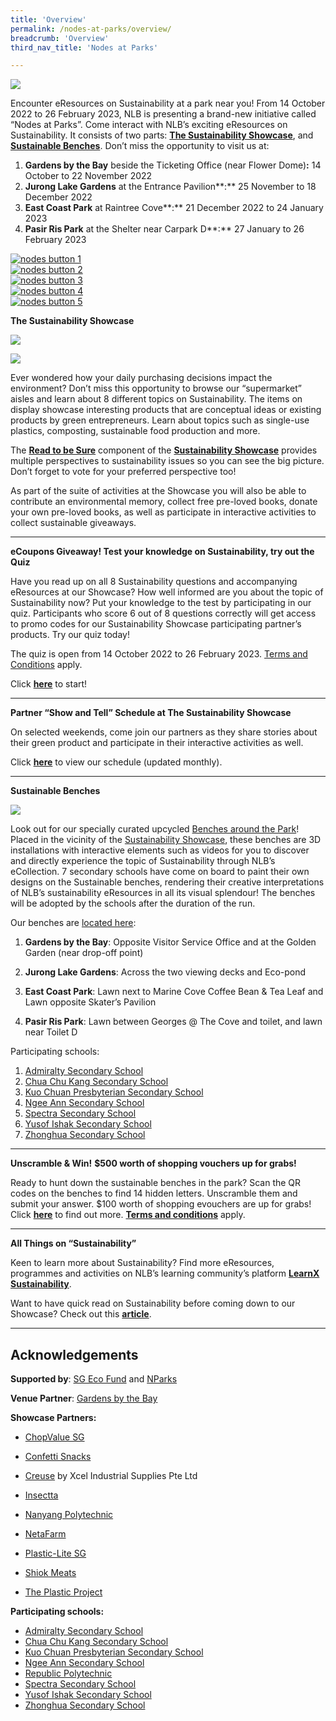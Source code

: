 ```yaml
---
title: 'Overview'
permalink: /nodes-at-parks/overview/
breadcrumb: 'Overview'
third_nav_title: 'Nodes at Parks'

---
```



![](../images/nodes-at-parks-01-min.png)

Encounter eResources on Sustainability at a park near you! From 14 October 2022 to 26 February 2023, NLB is presenting a brand-new initiative called “Nodes at Parks”. Come interact with NLB’s exciting eResources on Sustainability. It consists of two parts: **[The Sustainability Showcase](https://go.gov.sg/rtbs-nodes-showcase)**, and **[Sustainable Benches](https://go.gov.sg/rtbs-nodes-bench)**. Don’t miss the opportunity to visit us at:

1. **Gardens by the Bay** beside the Ticketing Office (near Flower Dome)**:** 14 October to 22 November 2022
2. **Jurong Lake Gardens** at the Entrance Pavilion**:** 25 November to 18 December 2022
3. **East Coast Park** at Raintree Cove**:** 21 December 2022 to 24 January 2023
4. **Pasir Ris Park** at the Shelter near Carpark D**:** 27 January to 26 February 2023



<div>
<div class="row is-multiline">
    <div class="col is-half-desktop is-half-ta
blet">
<a href="#1"><img src="../images/rtbs-nodes-button1.jpg" alt="nodes button 1"></a>
</div>
    <div class="col is-half-desktop is-half-tablet">
<a href="#2"><img src="../images/rtbs-nodes-button2.jpg" alt="nodes button 2"></a>
</div>
    <div class="col is-half-desktop is-half-tablet">
<a href="#3"><img src="../images/rtbs-nodes-button3.jpg" alt="nodes button 3"></a>
</div>
    <div class="col is-half-desktop is-half-tablet">
<a href="#4"><img src="../images/rtbs-nodes-button4.jpg" alt="nodes button 4"></a></div>
</div>	
    <div class="col is-half-desktop is-half-tablet">
<a href="#5"><img src="../images/rtbs-nodes-button5.jpg" alt="nodes button 5"></a></div>
</div>    
<div class="col is-one-third-desktop is-one-third-tablet"</div> 





<a name="1"></a>

**The Sustainability Showcase**


![](../images/nodes-at-parks-02-min.jpg)

![](../images/nodes-at-parks-03-min.png)

Ever wondered how your daily purchasing decisions impact the environment? Don’t miss this opportunity to browse our “supermarket” aisles and learn about 8 different topics on Sustainability. The items on display showcase interesting products that are conceptual ideas or existing products by green entrepreneurs. Learn about topics such as single-use plastics, composting, sustainable food production and more. 

The **[Read to be Sure](/read-to-be-sure/intro/)** component of the **[Sustainability Showcase](https://go.gov.sg/rtbs-nodes-showcase)** provides multiple perspectives to sustainability issues so you can see the big picture. Don’t forget to vote for your preferred perspective too! 

As part of the suite of activities at the Showcase you will also be able to contribute an environmental memory, collect free pre-loved books, donate your own pre-loved books, as well as participate in interactive activities to collect sustainable giveaways. 



<hr>



<a name="2"></a>

**eCoupons Giveaway! Test your knowledge on Sustainability, try out the Quiz**

Have you read up on all 8 Sustainability questions and accompanying eResources at our Showcase? How well informed are you about the topic of Sustainability now? Put your knowledge to the test by participating in our quiz. Participants who score 6 out of 8 questions correctly will get access to promo codes for our Sustainability Showcase participating partner’s products. Try our quiz today! 

The quiz is open from 14 October 2022 to 26 February 2023. [Terms and Conditions](https://go.gov.sg/sustainabilityshowcasequiz-tcs) apply.

Click **[here](https://go.gov.sg/sustainabilityshowcasequiz4)** to start! 



<hr>


<a name="3"></a>

**Partner “Show and Tell” Schedule at The Sustainability Showcase**

On selected weekends, come join our partners as they share stories about their green product and participate in their interactive activities as well. 

Click **[here](https://go.gov.sg/showandtell-monthlyschedule)** to view our schedule (updated monthly).



<hr>

<a name="4"></a>

**Sustainable Benches**

![](../images/nodes-at-parks-05-min.png)



Look out for our specially curated upcycled [Benches around the Park](https://go.gov.sg/rtbs-nodes-bench)! Placed in the vicinity of the [Sustainability Showcase](https://go.gov.sg/rtbs-nodes-showcase), these benches are 3D installations with interactive elements such as videos for you to discover and directly experience the topic of Sustainability through NLB’s eCollection. 7 secondary schools have come on board to paint their own designs on the Sustainable benches, rendering their creative interpretations of NLB’s sustainability eResources in all its visual splendour! The benches will be adopted by the schools after the duration of the run.

 

 

Our benches are [located here](https://go.gov.sg/rtbs-nodes-bench):

1. **Gardens by the Bay**: Opposite Visitor Service Office and at the Golden Garden (near drop-off point)

2. **Jurong Lake Gardens**: Across the two viewing decks and Eco-pond

3. **East Coast Park**: Lawn next to Marine Cove Coffee Bean & Tea Leaf and Lawn opposite Skater’s Pavilion

4. **Pasir Ris Park**: Lawn between Georges @ The Cove and toilet, and lawn near Toilet D

 

Participating schools:

1. [Admiralty Secondary School](https://admiraltysec.moe.edu.sg/)
2. [Chua Chu Kang Secondary School](https://chuachukangsec.moe.edu.sg/)
3. [Kuo Chuan Presbyterian Secondary School](https://kuochuanpresbyteriansec.moe.edu.sg/)
4. [Ngee Ann Secondary School](https://ngeeannsec.moe.edu.sg/)
5. [Spectra Secondary School](https://www.spectra.edu.sg/)
6. [Yusof Ishak Secondary School](https://yusofishaksec.moe.edu.sg/)
7. [Zhonghua Secondary School](https://www.zhonghuasec.moe.edu.sg/)



<HR>

<a name="5"></a> 

**Unscramble & Win!** **$500 worth of shopping vouchers up for grabs!**

Ready to hunt down the sustainable benches in the park? Scan the QR codes on the benches to find 14 hidden letters. Unscramble them and submit your answer. $100 worth of shopping evouchers are up for grabs! Click **[here](https://go.gov.sg/seekandunscramble4)** to find out more. **[Terms and conditions](https://go.gov.sg/susbenchtc)** apply.

 

<hr>

<a name="6"></a>

**All Things on “Sustainability”**

Keen to learn more about Sustainability? Find more eResources, programmes and activities on NLB’s learning community’s platform **[LearnX Sustainability](https://learning.nlb.gov.sg/sustainability/overview)**. 

Want to have quick read on Sustainability before coming down to our Showcase? Check out this **[article](https://go.gov.sg/nodesatparks-ereads-climatechange)**. 



<hr>

## **Acknowledgements** 

**Supported by**: [SG Eco Fund](https://www.mse.gov.sg/sgecofund/) and [NParks](https://www.nparks.gov.sg/)

**Venue Partner**: [Gardens by the Bay](https://www.gardensbythebay.com.sg/)

**Showcase Partners:**

- [ChopValue SG](https://chopvalue.com.sg/)

- [Confetti Snacks](https://www.confettisnacks.com/)

- [Creuse](http://creuse.sg/) by Xcel Industrial Supplies Pte Ltd

- [Insectta](https://www.insectta.com/)

- [Nanyang Polytechnic](https://www.nyp.edu.sg/)

- [NetaFarm](https://www.fairprice.com.sg/brand/netafarm)

- [Plastic-Lite SG](https://plasticlite.sg/)

- [Shiok Meats](https://shiokmeats.com/)

- [The Plastic Project](https://instagram.com/theplasticproject.sg/shop)

  

**Participating schools:**

- [Admiralty Secondary School](https://admiraltysec.moe.edu.sg/)
- [Chua Chu Kang Secondary School](https://chuachukangsec.moe.edu.sg/)
- [Kuo Chuan Presbyterian Secondary School](https://kuochuanpresbyteriansec.moe.edu.sg/)
- [Ngee Ann Secondary School](https://ngeeannsec.moe.edu.sg/)
- [Republic Polytechnic](https://www.rp.edu.sg/)
- [Spectra Secondary School](https://www.spectra.edu.sg/)
- [Yusof Ishak Secondary School](https://yusofishaksec.moe.edu.sg/)
- [Zhonghua Secondary School](https://www.zhonghuasec.moe.edu.sg/)